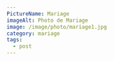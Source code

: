```yaml
---
PictureName: Mariage
imageAlt: Photo de Mariage
image: /image/photo/mariage1.jpg
category: mariage
tags:
  - post
---
```

